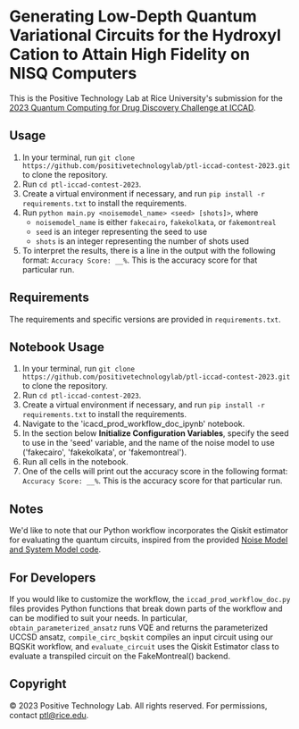 # Generating Low-Depth Quantum Variational Circuits for the Hydroxyl Cation to Attain High Fidelity on NISQ Computers

This is the Positive Technology Lab at Rice University's submission for the [2023 Quantum Computing for Drug Discovery Challenge at ICCAD](https://qccontest.github.io/QC-Contest/index.html).

## Usage
1. In your terminal, run `git clone https://github.com/positivetechnologylab/ptl-iccad-contest-2023.git` to clone the repository.
2. Run `cd ptl-iccad-contest-2023`.
3. Create a virtual environment if necessary, and run `pip install -r requirements.txt` to install the requirements.
4. Run `python main.py <noisemodel_name> <seed> [shots]>`, where
    - `noisemodel_name` is either `fakecairo`, `fakekolkata`, or `fakemontreal`
    - `seed` is an integer representing the seed to use
    - `shots` is an integer representing the number of shots used
5. To interpret the results, there is a line in the output with the following format: `Accuracy Score: __%`. This is the accuracy score for that particular run.

## Requirements
The requirements and specific versions are provided in `requirements.txt`.

## Notebook Usage
1. In your terminal, run `git clone https://github.com/positivetechnologylab/ptl-iccad-contest-2023.git` to clone the repository.
2. Run `cd ptl-iccad-contest-2023`.
3. Create a virtual environment if necessary, and run `pip install -r requirements.txt` to install the requirements.
4. Navigate to the 'icacd_prod_workflow_doc_ipynb' notebook.
5. In the section below **Initialize Configuration Variables**, specify the seed to use in the 'seed' variable, and the name of the noise model to use ('fakecairo', 'fakekolkata', or 'fakemontreal').
6. Run all cells in the notebook.
7. One of the cells will print out the accuracy score in the following format: `Accuracy Score: __%`. This is the accuracy score for that particular run.

## Notes
We'd like to note that our Python workflow incorporates the Qiskit estimator for evaluating the quantum circuits, inspired from the provided [Noise Model and System Model code](https://github.com/qccontest/QC-Contest-Demo/blob/main/NoiseModel_and_SystemModel.ipynb).

## For Developers
If you would like to customize the workflow, the `iccad_prod_workflow_doc.py` files provides Python functions that break down parts of the workflow and can be modified to suit your needs. In particular, `obtain_parameterized_ansatz` runs VQE and returns the parameterized UCCSD ansatz, `compile_circ_bqskit` compiles an input circuit using our BQSKit workflow, and `evaluate_circuit` uses the Qiskit Estimator class to evaluate a transpiled circuit on the FakeMontreal() backend.

## Copyright
© 2023 Positive Technology Lab. All rights reserved. For permissions, contact ptl@rice.edu.